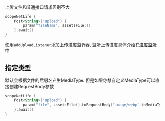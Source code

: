 上传文件和普通接口请求区别不大

```kotlin
scopeNetLife {
    Post<String>("upload") {
        param("fileName", assetsFile())
    }.await()
}
```

使用`addUploadListener`添加上传进度监听器, 监听上传进度具体介绍在[进度监听](progress.md)中

## 指定类型

默认会根据文件的后缀名产生MediaType. 但是如果你想自定义MediaType可以直接创建RequestBody参数

```kotlin
scopeNetLife {
    Post<String>("upload") {
        param("file", assetsFile().toRequestBody("image/webp".toMediaType()))
    }.await()
}
```
